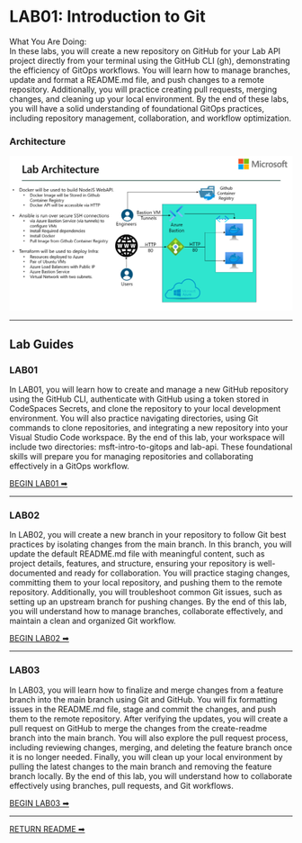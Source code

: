 


# LAB01: Introduction to Git #

What You Are Doing:<br>
In these labs, you will create a new repository on GitHub for your Lab API project directly from your terminal using the GitHub CLI (gh), demonstrating the efficiency of GitOps workflows. You will learn how to manage branches, update and format a README.md file, and push changes to a remote repository. Additionally, you will practice creating pull requests, merging changes, and cleaning up your local environment. By the end of these labs, you will have a solid understanding of foundational GitOps practices, including repository management, collaboration, and workflow optimization.

### Architecture ###
![alt text](../Files/lab_architecture.jpg)

---
## Lab Guides ##

### LAB01 ###

In LAB01, you will learn how to create and manage a new GitHub repository using the GitHub CLI, authenticate with GitHub using a token stored in CodeSpaces Secrets, and clone the repository to your local development environment. You will also practice navigating directories, using Git commands to clone repositories, and integrating a new repository into your Visual Studio Code workspace. By the end of this lab, your workspace will include two directories: msft-intro-to-gitops and lab-api. These foundational skills will prepare you for managing repositories and collaborating effectively in a GitOps workflow.

[BEGIN LAB01 ➡](LAB01.md)

--- 

### LAB02 ###

In LAB02, you will create a new branch in your repository to follow Git best practices by isolating changes from the main branch. In this branch, you will update the default README.md file with meaningful content, such as project details, features, and structure, ensuring your repository is well-documented and ready for collaboration. You will practice staging changes, committing them to your local repository, and pushing them to the remote repository. Additionally, you will troubleshoot common Git issues, such as setting up an upstream branch for pushing changes. By the end of this lab, you will understand how to manage branches, collaborate effectively, and maintain a clean and organized Git workflow.

[BEGIN LAB02 ➡](LAB02.md)

---

### LAB03  ###

In LAB03, you will learn how to finalize and merge changes from a feature branch into the main branch using Git and GitHub. You will fix formatting issues in the README.md file, stage and commit the changes, and push them to the remote repository. After verifying the updates, you will create a pull request on GitHub to merge the changes from the create-readme branch into the main branch. You will also explore the pull request process, including reviewing changes, merging, and deleting the feature branch once it is no longer needed. Finally, you will clean up your local environment by pulling the latest changes to the main branch and removing the feature branch locally. By the end of this lab, you will understand how to collaborate effectively using branches, pull requests, and Git workflows.

[BEGIN LAB03 ➡](LAB03.md)

---

[RETURN README ➡](../README.md)
